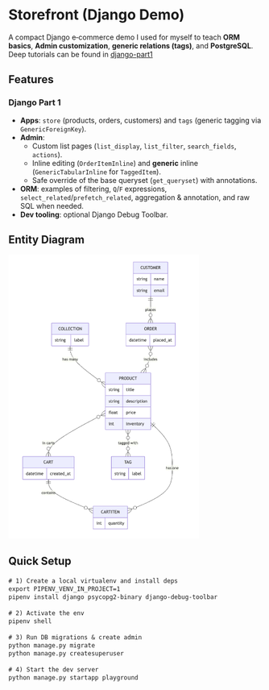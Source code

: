 # Storefront (Django Demo)

A compact Django e‑commerce demo I used for myself to teach **ORM basics**, **Admin customization**, **generic relations (tags)**, and **PostgreSQL**. Deep tutorials can be found in [django-part1](https://github.com/pritom169/django-an-introduction/blob/main/django-part1/README.md)

## Features

### Django Part 1

- **Apps**: `store` (products, orders, customers) and `tags` (generic tagging via `GenericForeignKey`).
- **Admin**:
  - Custom list pages (`list_display`, `list_filter`, `search_fields`, `actions`).
  - Inline editing (`OrderItemInline`) and **generic** inline (`GenericTabularInline` for `TaggedItem`).
  - Safe override of the base queryset (`get_queryset`) with annotations.
- **ORM**: examples of filtering, `Q`/`F` expressions, `select_related`/`prefetch_related`, aggregation & annotation, and raw SQL when needed.
- **Dev tooling**: optional Django Debug Toolbar.

## Entity Diagram

<img src="images-and-diagrams/er-diagram.png" alt="ER Diagram" width="75%" />

## Quick Setup

```
# 1) Create a local virtualenv and install deps
export PIPENV_VENV_IN_PROJECT=1
pipenv install django psycopg2-binary django-debug-toolbar

# 2) Activate the env
pipenv shell

# 3) Run DB migrations & create admin
python manage.py migrate
python manage.py createsuperuser

# 4) Start the dev server
python manage.py startapp playground
```
